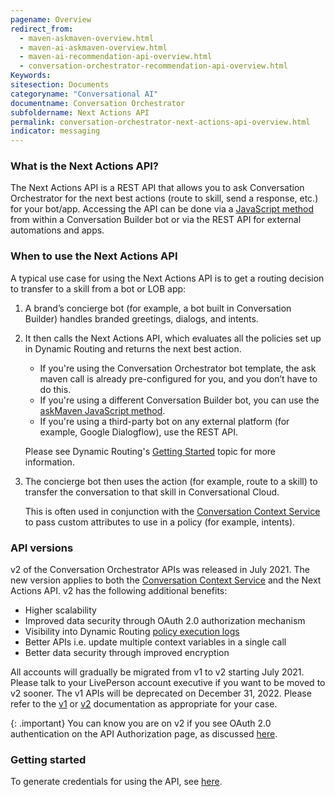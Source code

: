 ```yaml
---
pagename: Overview
redirect_from:
  - maven-askmaven-overview.html
  - maven-ai-askmaven-overview.html
  - maven-ai-recommendation-api-overview.html
  - conversation-orchestrator-recommendation-api-overview.html
Keywords:
sitesection: Documents
categoryname: "Conversational AI"
documentname: Conversation Orchestrator
subfoldername: Next Actions API
permalink: conversation-orchestrator-next-actions-api-overview.html
indicator: messaging
---
```


### What is the Next Actions API?

The Next Actions API is a REST API that allows you to ask Conversation Orchestrator for the next best actions (route to skill, send a response, etc.) for your bot/app. Accessing the API can be done via a [JavaScript method](conversation-builder-scripting-functions-askmaven.html) from within a Conversation Builder bot or via the REST API for external automations and apps.

### When to use the Next Actions API
A typical use case for using the Next Actions API is to get a routing decision to transfer to a skill from a bot or LOB app:

1. A brand’s concierge bot (for example, a bot built in Conversation Builder) handles branded greetings, dialogs, and intents.
2. It then calls the Next Actions API, which evaluates all the policies set up in Dynamic Routing and returns the next best action. 

    * If you're using the Conversation Orchestrator bot template, the ask maven call is already pre-configured for you, and you don’t have to do this.
    * If you're using a different Conversation Builder bot, you can use the [askMaven JavaScript method](conversation-builder-scripting-functions-askmaven.html). 
    * If you're using a third-party bot on any external platform (for example, Google Dialogflow), use the REST API.
  
    Please see Dynamic Routing's [Getting Started](conversation-orchestrator-dynamic-routing-getting-started.html) topic for more information.

3. The concierge bot then uses the action (for example, route to a skill) to transfer the conversation to that skill in Conversational Cloud.

    This is often used in conjunction with the [Conversation Context Service](conversation-orchestrator-conversation-context-service-overview.html) to pass custom attributes to use in a policy (for example, intents).

### API versions

v2 of the Conversation Orchestrator APIs was released in July 2021. The new version applies to both the [Conversation Context Service](conversation-orchestrator-conversation-context-service-overview.html) and the Next Actions API. v2 has the following additional benefits:

* Higher scalability
* Improved data security through OAuth 2.0 authorization mechanism
* Visibility into Dynamic Routing [policy execution logs](conversation-orchestrator-dynamic-routing-policy-logs-for-v2.html)
* Better APIs i.e. update multiple context variables in a single call
* Better data security through improved encryption

All accounts will gradually be migrated from v1 to v2 starting July 2021. Please talk to your LivePerson account executive if you want to be moved to v2 sooner. The v1 APIs will be deprecated on December 31, 2022. Please refer to the [v1](conversation-orchestrator-next-actions-api-methods-v1.html) or [v2](conversation-orchestrator-next-actions-api-methods-v2.html) documentation as appropriate for your case.

{: .important}
You can know you are on v2 if you see OAuth 2.0 authentication on the API Authorization page, as discussed [here](conversation-orchestrator-api-authorization.html).

### Getting started
To generate credentials for using the API, see [here](conversation-orchestrator-api-authorization.html).
